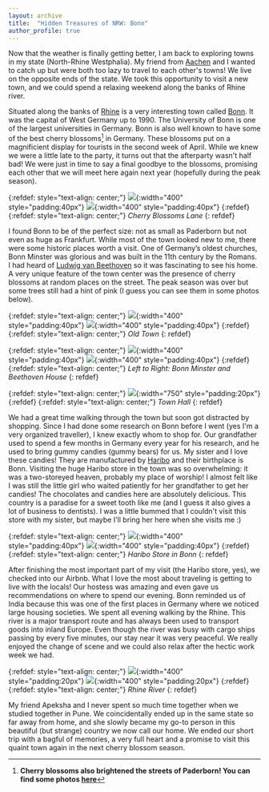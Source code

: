 ```yaml
---
layout: archive
title:  "Hidden Treasures of NRW: Bonn"
author_profile: true
---
```


Now that the weather is finally getting better, I am back to exploring towns in my state (North-Rhine Westphalia). My friend from [Aachen](https://mugdhak30.github.io/Hidden-Treasures-Of-NRW-Aachen/) and I wanted to catch up but were both too lazy to travel to each other's towns! We live on the opposite ends of the state. We took this opportunity to visit a new town, and we could spend a relaxing weekend along the banks of Rhine river.

Situated along the banks of [Rhine](https://en.wikipedia.org/wiki/Rhine) is a very interesting town called [Bonn](https://en.wikipedia.org/wiki/Bonn). It was the capital of West Germany up to 1990. The University of Bonn is one of the largest universities in Germany. Bonn is also well known to have some of the best cherry blossoms[^1] in Germany. These blossoms put on a magnificient display for tourists in the second week of April. While we knew we were a little late to the party, it turns out that the afterparty wasn't half bad! We were just in time to say a final goodbye to the blossoms, promising each other that we will meet here again next year (hopefully during the peak season). 

{:refdef: style="text-align: center;"}
![](/images/Bonn7.jpg){:width="400" style="padding:40px"}
![](/images/Bonn9.jpg){:width="400" style="padding:40px"}
{:refdef}
{:refdef: style="text-align: center;"}
*Cherry Blossoms Lane*
{: refdef}

I found Bonn to be of the perfect size: not as small as Paderborn but not even as huge as Frankfurt. While most of the town looked new to me, there were some historic places worth a visit. One of Germany’s oldest churches, Bonn Minster was glorious and was built in the 11th century by the Romans. I had heard of [Ludwig van Beethoven](https://en.wikipedia.org/wiki/Ludwig_van_Beethoven) so it was fascinating to see his home. A very unique feature of the town center was the presence of cherry blossoms at random places on the street. The peak season was over but some trees still had a hint of pink (I guess you can see them in some photos below).  


{:refdef: style="text-align: center;"}
![](/images/Bonn3.jpg){:width="400" style="padding:40px"}
![](/images/Bonn6.jpg){:width="400" style="padding:40px"}
{:refdef}
{:refdef: style="text-align: center;"}
*Old Town*
{: refdef}

{:refdef: style="text-align: center;"}
![](/images/Bonn5.jpg){:width="400" style="padding:40px"}
![](/images/Bonn8.jpg){:width="400" style="padding:40px"}
{:refdef}
{:refdef: style="text-align: center;"}
*Left to Right: Bonn Minster and Beethoven House*
{: refdef}

{:refdef: style="text-align: center;"}
![](/images/Bonn4.jpg){:width="750" style="padding:20px"}
{:refdef}
{:refdef: style="text-align: center;"}
*Town Hall*
{: refdef}

We had a great time walking through the town but soon got distracted by shopping. Since I had done some research on Bonn before I went (yes I'm a very organized traveller), I knew exactly whom to shop for. Our grandfather used to spend a few months in Germany every year for his research, and he used to bring gummy candies (gummy bears) for us. My sister and I love these candies! They are manufactured by [Haribo](https://en.wikipedia.org/wiki/Haribo) and their birthplace is Bonn. Visiting the huge Haribo store in the town was so overwhelming: it was a two-storeyed heaven, probably my place of worship! I almost felt like I was still the little girl who waited patiently for her grandfather to get her candies! The chocolates and candies here are absolutely delicious. This country is a paradise for a sweet tooth like me (and I guess it also gives a lot of business to dentists). I was a little bummed that I couldn't visit this store with my sister, but maybe I'll bring her here when she visits me :)

{:refdef: style="text-align: center;"}
![](/images/Bonn1.jpg){:width="400" style="padding:40px"}
![](/images/Bonn2.jpg){:width="400" style="padding:40px"}
{:refdef}
{:refdef: style="text-align: center;"}
*Haribo Store in Bonn*
{: refdef}

After finishing the most important part of my visit (the Haribo store, yes), we checked into our Airbnb. What I love the most about traveling is getting to live with the locals! Our hostess was amazing and even gave us recommendations on where to spend our evening. Bonn reminded us of India because this was one of the first places in Germany where we noticed large housing societies. We spent all evening walking by the Rhine. This river is a major transport route and has always been used to transport goods into inland Europe. Even though the river was busy with cargo ships passing by every five minutes, our stay near it was very peaceful. We really enjoyed the change of scene and we could also relax after the hectic work week we had. 

{:refdef: style="text-align: center;"}
![](/images/Bonn10.jpg){:width="400" style="padding:20px"}
![](/images/Bonn11.jpg){:width="400" style="padding:20px"}
{:refdef}
{:refdef: style="text-align: center;"}
*Rhine River*
{: refdef}

My friend Apeksha and I never spent so much time together when we studied together in Pune. We coincidentally ended up in the same state so far away from home, and she slowly became my go-to person in this beautiful (but strange) country we now call our home. We ended our short trip with a bagful of memories, a very full heart and a promise to visit this quaint town again in the next cherry blossom season.

[^1]: **Cherry blossoms also brightened the streets of Paderborn! You can find some photos [here](https://mugdhak30.github.io/photos_of_paderborn/)**